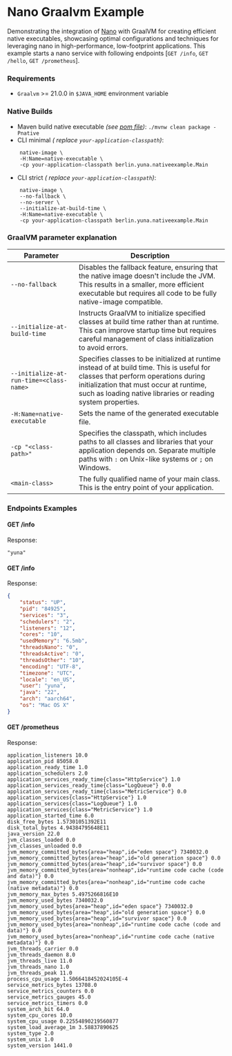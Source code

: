 # Nano Graalvm Example

Demonstrating the integration of [Nano](https://github.com/YunaBraska/nano) with GraalVM for creating efficient native executables, showcasing optimal
configurations and techniques for leveraging nano in high-performance, low-footprint applications.
This example starts a nano service with following endpoints [`GET /info`, `GET /hello`, `GET /prometheus`].

### Requirements

* `Graalvm` >= 21.0.0 in `$JAVA_HOME` environment variable

### Native Builds

* Maven build native executable _(see [pom file](pom.xml))_: `./mvnw clean package -Pnative`
* CLI minimal _(
  replace `your-application-classpath`)_:

```shell
    native-image \
    -H:Name=native-executable \
    -cp your-application-classpath berlin.yuna.nativeexample.Main
```

* CLI strict _(
  replace `your-application-classpath`)_:

```shell
    native-image \
    --no-fallback \
    --no-server \
    --initialize-at-build-time \
    -H:Name=native-executable \
    -cp your-application-classpath berlin.yuna.nativeexample.Main
```

### GraalVM parameter explanation

| Parameter                               | Description                                                                                                                                                                                                                                  |
|-----------------------------------------|----------------------------------------------------------------------------------------------------------------------------------------------------------------------------------------------------------------------------------------------|
| `--no-fallback`                         | Disables the fallback feature, ensuring that the native image doesn't include the JVM. This results in a smaller, more efficient executable but requires all code to be fully native-image compatible.                                       |
| `--initialize-at-build-time`            | Instructs GraalVM to initialize specified classes at build time rather than at runtime. This can improve startup time but requires careful management of class initialization to avoid errors.                                               |
| `--initialize-at-run-time=<class-name>` | Specifies classes to be initialized at runtime instead of at build time. This is useful for classes that perform operations during initialization that must occur at runtime, such as loading native libraries or reading system properties. |
| `-H:Name=native-executable`             | Sets the name of the generated executable file.                                                                                                                                                                                              |
| `-cp "<class-path>"`                    | Specifies the classpath, which includes paths to all classes and libraries that your application depends on. Separate multiple paths with `:` on Unix-like systems or `;` on Windows.                                                        |
| `<main-class>`                          | The fully qualified name of your main class. This is the entry point of your application.                                                                                                                                                    |

### Endpoints Examples

#### GET /info
Response:
```text
"yuna"
```

#### GET /info
Response:
```json
{
    "status": "UP",
    "pid": "84925",
    "services": "3",
    "schedulers": "2",
    "listeners": "12",
    "cores": "10",
    "usedMemory": "6.5mb",
    "threadsNano": "0",
    "threadsActive": "0",
    "threadsOther": "10",
    "encoding": "UTF-8",
    "timezone": "UTC",
    "locale": "en_US",
    "user": "yuna",
    "java": "22",
    "arch": "aarch64",
    "os": "Mac OS X"
}
```

#### GET /prometheus
Response:
```text
application_listeners 10.0
application_pid 85058.0
application_ready_time 1.0
application_schedulers 2.0
application_services_ready_time{class="HttpService"} 1.0
application_services_ready_time{class="LogQueue"} 0.0
application_services_ready_time{class="MetricService"} 0.0
application_services{class="HttpService"} 1.0
application_services{class="LogQueue"} 1.0
application_services{class="MetricService"} 1.0
application_started_time 6.0
disk_free_bytes 1.57301051392E11
disk_total_bytes 4.94384795648E11
java_version 22.0
jvm_classes_loaded 0.0
jvm_classes_unloaded 0.0
jvm_memory_committed_bytes{area="heap",id="eden space"} 7340032.0
jvm_memory_committed_bytes{area="heap",id="old generation space"} 0.0
jvm_memory_committed_bytes{area="heap",id="survivor space"} 0.0
jvm_memory_committed_bytes{area="nonheap",id="runtime code cache (code and data)"} 0.0
jvm_memory_committed_bytes{area="nonheap",id="runtime code cache (native metadata)"} 0.0
jvm_memory_max_bytes 5.4975266816E10
jvm_memory_used_bytes 7340032.0
jvm_memory_used_bytes{area="heap",id="eden space"} 7340032.0
jvm_memory_used_bytes{area="heap",id="old generation space"} 0.0
jvm_memory_used_bytes{area="heap",id="survivor space"} 0.0
jvm_memory_used_bytes{area="nonheap",id="runtime code cache (code and data)"} 0.0
jvm_memory_used_bytes{area="nonheap",id="runtime code cache (native metadata)"} 0.0
jvm_threads_carrier 0.0
jvm_threads_daemon 8.0
jvm_threads_live 11.0
jvm_threads_nano 1.0
jvm_threads_peak 11.0
process_cpu_usage 1.5066418452024105E-4
service_metrics_bytes 13708.0
service_metrics_counters 0.0
service_metrics_gauges 45.0
service_metrics_timers 0.0
system_arch_bit 64.0
system_cpu_cores 10.0
system_cpu_usage 0.22554890219560877
system_load_average_1m 3.58837890625
system_type 2.0
system_unix 1.0
system_version 1441.0
```

